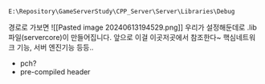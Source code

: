 ```
E:\Repository\GameServerStudy\CPP_Server\Server\Libraries\Debug
```

경로로 가보면
![[Pasted image 20240613194529.png]]
우리가 설정해둔데로 .lib파일(servercore)이 만들어집니다.
앞으로 이걸 이곳저곳에서 참조한다~
핵심네트워크 기능, 서버 엔진기능 등등..

- pch?
- pre-compiled header